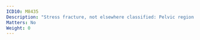 ```yaml
---
ICD10: M8435
Description: "Stress fracture, not elsewhere classified: Pelvic region and thigh"
Matters: No
Weight: 0
---
```

